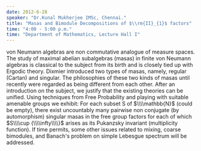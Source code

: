```yaml
---
date: 2012-6-28
speaker: "Dr.Kunal Mukherjee IMSc, Chennai."
title: "Masas and Bimodule Decompositions of $\\rm{II}_{1}$ factors"
time: "4:00 - 5:00 p.m." 
time: "Department of Mathematics, Lecture Hall I"
---
```

von Neumann algebras are non commutative analogue of measure spaces. The study of maximal abelian subalgebras (masas) in finite von Neumann algebras is classical to the subject from its birth and is closely tied up with Ergodic theory. Dixmier introduced two types of masas, namely, regular (Cartan) and singular. The philosophies of these two kinds of masas until recently were regarded as being different from each other. After an introduction on the subject, we justify that the existing theories can be unified. Using techniques from Free Probability and playing with suitable amenable groups we exhibit: For each subset S of $\\\\mathbb{N}$ (could be empty), there exist uncountably many pairwise non conjugate (by automorphism) singular masas in the free group factors for each of which $S\\\\cup {\\\\infty\\\\}$ arises as its Pukanzsky invariant (multiplicity function). If time permits, some other issues related to mixing, coarse bimodules, and Banach's problem on simple Lebesgue spectrum will be addressed.
